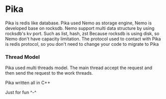 Pika
====

Pika is redis like database.
Pika used Nemo as storage engine, Nemo is developed base on rocksdb.
Nemo support multi data structure by using rocksdb's kv port. Such as list,
hash, zst
Because rocksdb is using disk, so Nemo don't have capacity limitation.
The protocol used to contact with Pika is redis protocol, so you don't need to
change your code to migrate to Pika

### Thread Model
Pika used multi threads model. The main thread accept the request and then send
the request to the work threads.

Pika written all in C++

Just for fun ^-^
